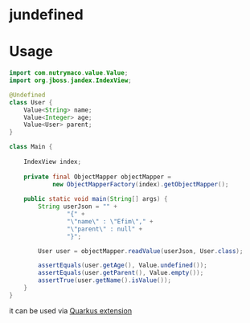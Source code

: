 # jundefined

# Usage

```java
import com.nutrymaco.value.Value;
import org.jboss.jandex.IndexView;

@Undefined
class User {
    Value<String> name;
    Value<Integer> age;
    Value<User> parent;
}

class Main {
    
    IndexView index;
    
    private final ObjectMapper objectMapper = 
            new ObjectMapperFactory(index).getObjectMapper();
    
    public static void main(String[] args) {
        String userJson = "" +
                "{" +
                "\"name\" : \"Efim\"," +
                "\"parent\" : null" +
                "}";

        User user = objectMapper.readValue(userJson, User.class);

        assertEquals(user.getAge(), Value.undefined());
        assertEquals(user.getParent(), Value.empty());
        assertTrue(user.getName().isValue());
    }
}
```

it can be used via [Quarkus extension](https://github.com/Nutrymaco/jundefined-quarkus-extension)
